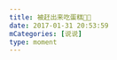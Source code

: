 ```yaml
---
title: 被赶出来吃蛋糕🍰🤪
date: 2017-01-31 20:53:59
mCategories: [说说]
type: moment
---
```


<div id="pics-20170131205359"></div>

<script>
var data = [
    {"link": "2017-01-31_000000.jpeg", "type": "shuoshuo"},
    {"link": "2017-01-31_000001.jpeg", "type": "shuoshuo"},
    {"link": "2017-01-31_000002.jpeg", "type": "shuoshuo"}
];
picsRender(data, "pics-20170131205359");
</script>
